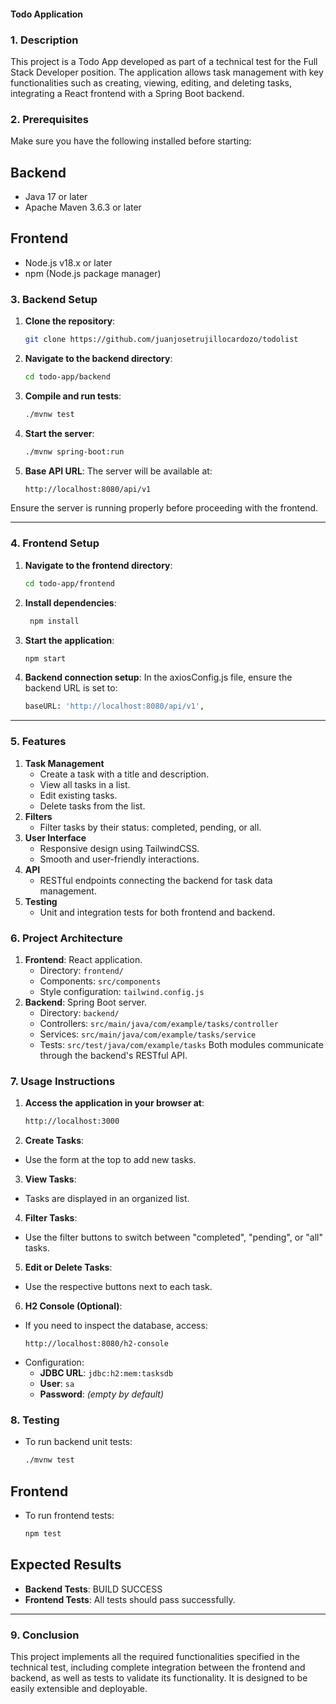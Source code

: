 #### Todo Application

### 1. Description
This project is a Todo App developed as part of a technical test for the Full Stack Developer position. The application allows task management with key functionalities such as creating, viewing, editing, and deleting tasks, integrating a React frontend with a Spring Boot backend.

### 2. Prerequisites
Make sure you have the following installed before starting:
## Backend
- Java 17 or later
- Apache Maven 3.6.3 or later
## Frontend
- Node.js v18.x or later
- npm (Node.js package manager)

### 3. Backend Setup
1. **Clone the repository**:
   ```bash
   git clone https://github.com/juanjosetrujillocardozo/todolist
2. **Navigate to the backend directory**:
   ```bash
   cd todo-app/backend
3. **Compile and run tests**:
   ```bash
   ./mvnw test
4. **Start the server**:
   ```bash
   ./mvnw spring-boot:run
5. **Base API URL**: The server will be available at:
   ```bash
   http://localhost:8080/api/v1
Ensure the server is running properly before proceeding with the frontend.

---

### **4. Frontend Setup**
1. **Navigate to the frontend directory**:
   ```bash
   cd todo-app/frontend
2. **Install dependencies**:
   ```bash
    npm install
3. **Start the application**:
   ```bash
   npm start
4. **Backend connection setup**: In the axiosConfig.js file, ensure the backend URL is set to:
   ```bash
   baseURL: 'http://localhost:8080/api/v1',

---

### **5. Features**
1. **Task Management**
   - Create a task with a title and description.
   - View all tasks in a list.
   - Edit existing tasks.
   - Delete tasks from the list.
2. **Filters**
   - Filter tasks by their status: completed, pending, or all.
3. **User Interface**
   - Responsive design using TailwindCSS.
   - Smooth and user-friendly interactions.
4. **API**
   - RESTful endpoints connecting the backend for task data management.
5. **Testing**
   - Unit and integration tests for both frontend and backend.

### **6. Project Architecture**
1. **Frontend**: React application.
   - Directory: `frontend/`
   - Components: `src/components`
   - Style configuration: `tailwind.config.js`
2. **Backend**: Spring Boot server.
   - Directory: `backend/`
   - Controllers: `src/main/java/com/example/tasks/controller`
   - Services: `src/main/java/com/example/tasks/service`
   - Tests: `src/test/java/com/example/tasks`
Both modules communicate through the backend's RESTful API.

### **7. Usage Instructions**
1. **Access the application in your browser at**:
   ```bash
   http://localhost:3000
2. **Create Tasks**:
- Use the form at the top to add new tasks.
3. **View Tasks**:
- Tasks are displayed in an organized list.
4. **Filter Tasks**:
- Use the filter buttons to switch between "completed", "pending", or "all" tasks.
5. **Edit or Delete Tasks**:
- Use the respective buttons next to each task.
6. **H2 Console (Optional)**:
- If you need to inspect the database, access:
  ```
  http://localhost:8080/h2-console
  ```
- Configuration:
  - **JDBC URL**: `jdbc:h2:mem:tasksdb`
  - **User**: `sa`
  - **Password**: *(empty by default)*

### **8. Testing**
- To run backend unit tests:
   ```bash
   ./mvnw test

## Frontend
- To run frontend tests:
   ```bash
   npm test

## Expected Results
- **Backend Tests**: BUILD SUCCESS
- **Frontend Tests**: All tests should pass successfully.

---

### **9. Conclusion**
This project implements all the required functionalities specified in the technical test, including complete integration between the frontend and backend, as well as tests to validate its functionality. It is designed to be easily extensible and deployable.

